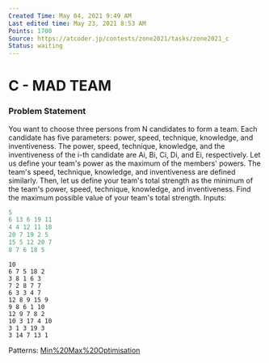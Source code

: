 ```yaml
---
Created Time: May 04, 2021 9:49 AM
Last edited time: May 23, 2021 8:53 AM
Points: 1700
Source: https://atcoder.jp/contests/zone2021/tasks/zone2021_c
Status: waiting
---
```


# C - MAD TEAM

### Problem Statement
You want to choose three persons from N candidates to form a team.
Each candidate has five parameters: power, speed, technique, knowledge, and inventiveness.
The power, speed, technique, knowledge, and the inventiveness of the i-th candidate are Ai, Bi, Ci, Di, and Ei, respectively.
Let us define your team's power as the maximum of the members' powers. The team's speed, technique, knowledge, and inventiveness are defined similarly. Then, let us define your team's total strength as the minimum of the team's power, speed, technique, knowledge, and inventiveness.
Find the maximum possible value of your team's total strength.
Inputs:
```scala
5
6 13 6 19 11
4 4 12 11 18
20 7 19 2 5
15 5 12 20 7
8 7 6 18 5
```
```
10
6 7 5 18 2
3 8 1 6 3
7 2 8 7 7
6 3 3 4 7
12 8 9 15 9
9 8 6 1 10
12 9 7 8 2
10 3 17 4 10
3 1 3 19 3
3 14 7 13 1
```
Patterns: [Min%20Max%20Optimisation](Min%20Max%20Optimisation.md)
